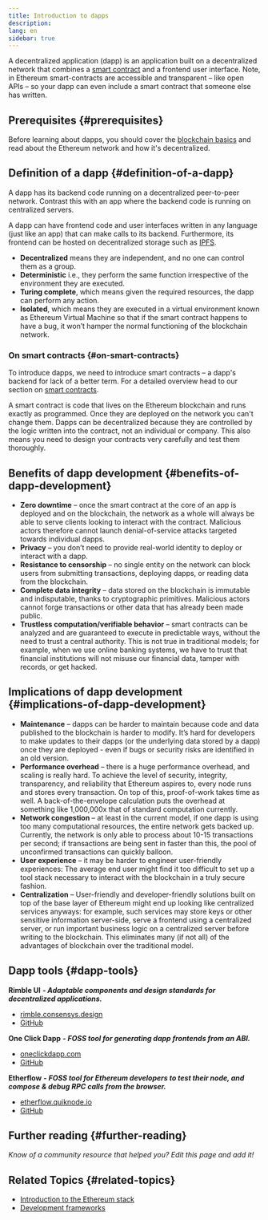 ```yaml
---
title: Introduction to dapps
description:
lang: en
sidebar: true
---
```


A decentralized application (dapp) is an application built on a decentralized network that combines a [smart contract](/en/developers/docs/smart-contracts/) and a frontend user interface. Note, in Ethereum smart-contracts are accessible and transparent – like open APIs – so your dapp can even include a smart contract that someone else has written.

## Prerequisites {#prerequisites}

Before learning about dapps, you should cover the [blockchain basics](/developers/docs/intro-to-ethereum/) and read about the Ethereum network and how it's decentralized.

## Definition of a dapp {#definition-of-a-dapp}

A dapp has its backend code running on a decentralized peer-to-peer network. Contrast this with an app where the backend code is running on centralized servers.

A dapp can have frontend code and user interfaces written in any language (just like an app) that can make calls to its backend. Furthermore, its frontend can be hosted on decentralized storage such as [IPFS](https://ipfs.io/).

- **Decentralized** means they are independent, and no one can control them as a group.
- **Deterministic** i.e., they perform the same function irrespective of the environment they are executed.
- **Turing complete**, which means given the required resources, the dapp can perform any action.
- **Isolated**, which means they are executed in a virtual environment known as Ethereum Virtual Machine so that if the smart contract happens to have a bug, it won’t hamper the normal functioning of the blockchain network.

### On smart contracts {#on-smart-contracts}

To introduce dapps, we need to introduce smart contracts – a dapp's backend for lack of a better term. For a detailed overview head to our section on [smart contracts](/en/developers/docs/smart-contracts/).

A smart contract is code that lives on the Ethereum blockchain and runs exactly as programmed. Once they are deployed on the network you can't change them. Dapps can be decentralized because they are controlled by the logic written into the contract, not an individual or company. This also means you need to design your contracts very carefully and test them thoroughly.

<!--Benefits and implications provided by Brian Gu)-->

## Benefits of dapp development {#benefits-of-dapp-development}

- **Zero downtime** – once the smart contract at the core of an app is deployed and on the blockchain, the network as a whole will always be able to serve clients looking to interact with the contract. Malicious actors therefore cannot launch denial-of-service attacks targeted towards individual dapps.
- **Privacy** – you don’t need to provide real-world identity to deploy or interact with a dapp.
- **Resistance to censorship** – no single entity on the network can block users from submitting transactions, deploying dapps, or reading data from the blockchain.
- **Complete data integrity** – data stored on the blockchain is immutable and indisputable, thanks to cryptographic primitives. Malicious actors cannot forge transactions or other data that has already been made public.
- **Trustless computation/verifiable behavior** – smart contracts can be analyzed and are guaranteed to execute in predictable ways, without the need to trust a central authority. This is not true in traditional models; for example, when we use online banking systems, we have to trust that financial institutions will not misuse our financial data, tamper with records, or get hacked.

## Implications of dapp development {#implications-of-dapp-development}

<!-- - Transparency – transactions that trigger dapp functionality are public
- Open source
- Cost of storage – contracts are often only small percentages of the dapp. They are stored on-chain and this storage needs to be paid for, so it can be expensive.
 -->

- **Maintenance** – dapps can be harder to maintain because code and data published to the blockchain is harder to modify. It’s hard for developers to make updates to their dapps (or the underlying data stored by a dapp) once they are deployed - even if bugs or security risks are identified in an old version.
- **Performance overhead** – there is a huge performance overhead, and scaling is really hard. To achieve the level of security, integrity, transparency, and reliability that Ethereum aspires to, every node runs and stores every transaction. On top of this, proof-of-work takes time as well. A back-of-the-envelope calculation puts the overhead at something like 1,000,000x that of standard computation currently.
- **Network congestion** – at least in the current model, if one dapp is using too many computational resources, the entire network gets backed up. Currently, the network is only able to process about 10-15 transactions per second; if transactions are being sent in faster than this, the pool of unconfirmed transactions can quickly balloon.
- **User experience** – it may be harder to engineer user-friendly experiences: The average end user might find it too difficult to set up a tool stack necessary to interact with the blockchain in a truly secure fashion.
- **Centralization** – User-friendly and developer-friendly solutions built on top of the base layer of Ethereum might end up looking like centralized services anyways: for example, such services may store keys or other sensitive information server-side, serve a frontend using a centralized server, or run important business logic on a centralized server before writing to the blockchain. This eliminates many (if not all) of the advantages of blockchain over the traditional model.

<!-- ## Types of dapp

- Involving money
- Involving money and something else
- Other, including decentralized autonomous organizations

---

The application has to be open-source, operate autonomously, and can not be controlled by any one entity.
All data and record must be cryptographically stored in a public, decentralized blockchain.
The app must use a cryptographic token, also referred to as an App Coin, to access the application.
Tokens must be generated in order to prove the value nodes that contribute to the application.

---
 -->

## Dapp tools {#dapp-tools}

**Rimble UI** **_- Adaptable components and design standards for decentralized applications._**

- [rimble.consensys.design](https://rimble.consensys.design)
- [GitHub](https://github.com/ConsenSys/rimble-ui)

**One Click Dapp** **_- FOSS tool for generating dapp frontends from an ABI._**

- [oneclickdapp.com](https://oneclickdapp.com)
- [GitHub](https://github.com/One-Click-Dapp/one-click-dApp)

**Etherflow** **_- FOSS tool for Ethereum developers to test their node, and compose & debug RPC calls from the browser._**

- [etherflow.quiknode.io](https://etherflow.quiknode.io/)
- [GitHub](https://github.com/abunsen/etherflow)

## Further reading {#further-reading}

_Know of a community resource that helped you? Edit this page and add it!_

## Related Topics {#related-topics}

- [Introduction to the Ethereum stack](/en/developers/docs/ethereum-stack/)
- [Development frameworks](/en/developers/docs/frameworks/)
